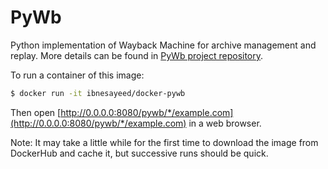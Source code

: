 # PyWb

Python implementation of Wayback Machine for archive management and replay. More details can be found in [PyWb project repository](https://github.com/ikreymer/pywb).

To run a container of this image:

```bash
$ docker run -it ibnesayeed/docker-pywb
```

Then open [http://0.0.0.0:8080/pywb/*/example.com](http://0.0.0.0:8080/pywb/*/example.com) in a web browser.

Note: It may take a little while for the first time to download the image from DockerHub and cache it, but successive runs should be quick.
